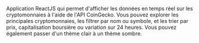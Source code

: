 Application ReactJS qui permet d'afficher les données en temps réel sur les cryptomonnaies à l'aide de l'API CoinGecko.
Vous pouvez explorer les principales cryptomonnaies, les filtrer par nom ou symbole, et les trier par prix, capitalisation boursière ou variation sur 24 heures.
Vous pouvez également passer d'un thème clair à un thème sombre.